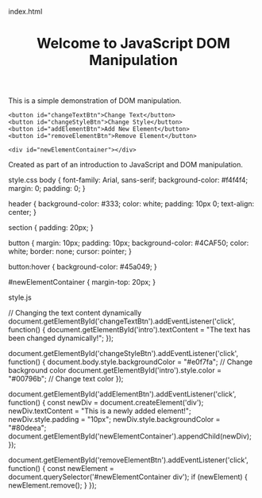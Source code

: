 index.html
<!DOCTYPE html>
<html lang="en">
<head>
  <meta charset="UTF-8">
  <meta name="viewport" content="width=device-width, initial-scale=1.0">
  <title>JavaScript and DOM Manipulation</title>
  <link rel="stylesheet" href="styles.css">
</head>
<body>
  <header>
    <h1>Welcome to JavaScript DOM Manipulation</h1>
  </header>

  <section>
    <p id="intro">This is a simple demonstration of DOM manipulation.</p>

    <button id="changeTextBtn">Change Text</button>
    <button id="changeStyleBtn">Change Style</button>
    <button id="addElementBtn">Add New Element</button>
    <button id="removeElementBtn">Remove Element</button>

    <div id="newElementContainer"></div>
  </section>

  <footer>
    <p>Created as part of an introduction to JavaScript and DOM manipulation.</p>
  </footer>

  <script src="script.js"></script>
</body>
</html>

style.css
body {
  font-family: Arial, sans-serif;
  background-color: #f4f4f4;
  margin: 0;
  padding: 0;
}

header {
  background-color: #333;
  color: white;
  padding: 10px 0;
  text-align: center;
}

section {
  padding: 20px;
}

button {
  margin: 10px;
  padding: 10px;
  background-color: #4CAF50;
  color: white;
  border: none;
  cursor: pointer;
}

button:hover {
  background-color: #45a049;
}

#newElementContainer {
  margin-top: 20px;
}

style.js

// Changing the text content dynamically
document.getElementById('changeTextBtn').addEventListener('click', function() {
  document.getElementById('intro').textContent = "The text has been changed dynamically!";
});

document.getElementById('changeStyleBtn').addEventListener('click', function() {
  document.body.style.backgroundColor = "#e0f7fa"; // Change background color
  document.getElementById('intro').style.color = "#00796b"; // Change text color
});

document.getElementById('addElementBtn').addEventListener('click', function() {
  const newDiv = document.createElement('div');
  newDiv.textContent = "This is a newly added element!";
  newDiv.style.padding = "10px";
  newDiv.style.backgroundColor = "#80deea";
  document.getElementById('newElementContainer').appendChild(newDiv);
});

document.getElementById('removeElementBtn').addEventListener('click', function() {
  const newElement = document.querySelector('#newElementContainer div');
  if (newElement) {
    newElement.remove();
  }
});

